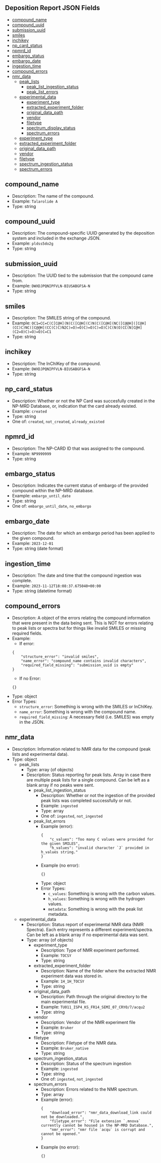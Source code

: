 ## Deposition Report JSON Fields
- [compound_name](#compound_name)
- [compound_uuid](#compound_uuid)
- [submission_uuid](#submission_uuid)
- [smiles](#smiles)
- [inchikey](#inchikey)
- [np_card_status](#np_card_status)
- [npmrd_id](#npmrd_id)
- [embargo_status](#embargo_status)
- [embargo_date](#embargo_date)
- [ingestion_time](#ingestion_time)
- [compound_errors](#compound_errors)
- [nmr_data](#nmr_data)
	- [peak_lists](#peak_lists)
		- [peak_list_ingestion_status](#peak_list_ingestion_status)
		- [peak_list_errors](#peak_list_errors)
	- [experimental_data](#experimental_data)
		- [experiment_type](#experiment_type)
		- [extracted_experiment_folder](#extracted_experiment_folder)
		- [original_data_path](#original_data_path)
		- [vendor](#vendor)
		- [filetype](#filetype)
		- [spectrum_display_status](#spectrum_display_status)
		- [spectrum_errors](#spectrum_errors)
	- [experiment_type](#experiment_type)
	- [extracted_experiment_folder](#extracted_experiment_folder)
	- [original_data_path](#original_data_path)
	- [vendor](#vendor)
	- [filetype](#filetype)
	- [spectrum_ingestion_status](#spectrum_ingestion_status)
	- [spectrum_errors](#spectrum_errors)


## compound_name <a name="compound_name"></a>
- Description: The name of the compound.
- Example: `Talarolide A`
- Type: string

## compound_uuid <a name="compound_uuid"></a>
- Description: The compound-specific UUID generated by the deposition system and included in the exchange JSON.
- Example: `pldss5do2g`
- Type: string

## submission_uuid <a name="submission_uuid"></a>
- Description: The UUID tied to the submission that the compound came from.
- Example: `DWXDJPQNIPFVLN-BIUSABGFSA-N`
- Type: string

## smiles <a name="smiles"></a>
- Description: The SMILES string of the compound.
- Example: `OC1=CC=C(C[C@H](N(C([C@H](C)N(C([C@H](NC([C@@H]([C@H](CC)C)NC([C@@H](CC(C)C)N2C)=O)=O)C)=O)C)=O)C)C(N(O)CC(N[C@H](C2=O)C)=O)=O)C=C1`
- Type: string

## inchikey <a name="inchikey"></a>
- Description: The InChIKey of the compound.
- Example: `DWXDJPQNIPFVLN-BIUSABGFSA-N`
- Type: string

## np_card_status <a name="np_card_status"></a>
- Description: Whether or not the NP Card was succesfully created in the NP-MRD Database, or, indication that the card already existed.
- Example: `created`
- Type: string
- One of: `created`, `not_created`, `already_existed`

## npmrd_id <a name="npmrd_id"></a>
- Description: The NP-CARD ID that was assigned to the compound.
- Example: `NP9999999`
- Type: string

## embargo_status <a name="embargo_status"></a>
- Description: Indicates the current status of embargo of the provided compound within the NP-MRD database.
- Example: `embargo_until_date`
- Type: string
- One of: `embargo_until_date`, `no_embargo`

## embargo_date <a name="embargo_date"></a>
- Description: The date for which an embargo period has been applied to the given compound.
- Example: `2023-12-01`
- Type: string (date format)

## ingestion_time <a name="ingestion_time"></a>
- Description: The date and time that the compound ingestion was complete.
- Example: `2023-11-12T18:08:37.675040+00:00`
- Type: string (datetime format)

## compound_errors <a name="compound_errors"></a>
- Description: A object of the errors relating the compound information that were present in the data being sent. This is NOT for errors relating to peak lists or spectra but for things like invalid SMILES or missing required fields.
- Example: 
    - If error: 
    ```
    {
        "structure_error": "invalid smiles",
        "name_error": "compound_name contains invalid characters",
        "required_field_missing": "submission_uuid is empty"
    }
    ```
    - If no Error:
    ```
    {}
    ```
- Type: object
- Error Types:
    - `structure_error`: Something is wrong with the SMILES or InChIKey.
    - `name_error`: Something is wrong with the compound name.
    - `required_field_missing`: A necessary field (i.e. SMILES) was empty in the JSON.

## nmr_data <a name="nmr_data"></a>
- Description: Information related to NMR data for the compound (peak lists and experimental data).
- Type: object
  - peak_lists <a name="peak_lists"></a>
    - Type: array (of objects)
    - Description: Status reporting for peak lists. Array in case there are multiple peak lists for a single compound. Can be left as a blank array if no peaks were sent.
        - peak_list_ingestion_status <a name="peak_list_ingestion_status"></a>
            - Description: Whether or not the ingestion of the provided peak lists was completed successfully or not.
            - Example: `ingested`
            - Type: array
            - One of: `ingested`, `not_ingested`
        - peak_list_errors <a name="peak_list_errors"></a>
            - Example (error):
                ```
                {
                    "c_values": "Too many C values were provided for the given SMILES",
                    "h_values": "invalid character `J` provided in h_values string."
                }
                ```
            - Example (no error):
                ```
                {}
                ```
            - Type: object
            - Error Types:
                - `c_values`: Something is wrong with the carbon values.
                - `h_values`: Something is wrong with the hydrogen values.
                - `metadata`: Something is wrong with the peak list metadata.
  - experimental_data <a name="experimental_data"></a>
    - Description: Status report of experimental NMR data (NMR Spectra). Each entry represents a different experiment/spectra. Can be left as a blank array if no experimental data was sent.
    - Type: array (of objects)
      - experiment_type <a name="nmr_data_experiment_type"></a>
        - Description: Type of NMR experiment performed.
        - Example: `TOCSY`
        - Type: string
      - extracted_experiment_folder <a name="nmr_data_extracted_experiment_folder"></a>
        - Description: Name of the folder where the extracted NMR experiment data was stored in.
        - Example: `1H_1H_TOCSY`
        - Type: string
      - original_data_path <a name="nmr_data_original_data_path"></a>
        - Description: Path through the original directory to the main experimental file.
        - Example: `TU011_ISP4_KS_FR14_SEMI_07_CRYO/7/acqu2`
        - Type: string
      - vendor <a name="nmr_data_vendor"></a>
        - Description: Vendor of the NMR experiment file
        - Example: `Bruker`
        - Type: string
      - filetype <a name="nmr_data_filetype"></a>
        - Description: Filetype of the NMR data.
        - Example: `Bruker_native`
        - Type: string
      - spectrum_ingestion_status <a name="nmr_data_spectrum_display_status"></a>
        - Description: Status of the spectrum ingestion
        - Example: `ingested`
        - Type: string
        - One of: `ingested`, `not_ingested`
      - spectrum_errors <a name="nmr_data_spectrum_errors"></a>
        - Description: Errors related to the NMR spectrum.
        - Type: array
        - Example (error):
            ```
            {
                "download_error": "nmr_data_download_link could not be downloaded.",
                "filetype_error": "File extension `.mnova` currently cannot be housed in the NP-MRD Database.",
                "nmr_error": "nmr file `acqu` is corrupt and cannot be opened." 
            }
            ```
        - Example (no error):
            ```
            {}
            ```
        
